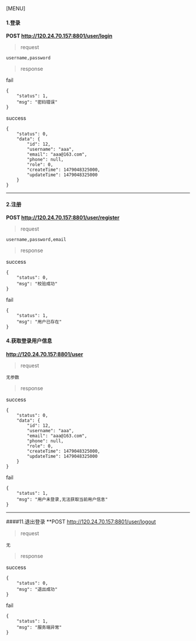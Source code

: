 [MENU]

#### 1.登录

<!-- 请求方法，接口 -->
**POST http://120.24.70.157:8801/user/login**

<!-- 请求 -->
> request
<!-- 请求参数！ -->
```
username,password
```
<!-- 接口返回字段 -->
> response
<!-- 失败 -->
fail
<!-- 失败状态返回字段 -->
```
{
    "status": 1,
    "msg": "密码错误"
}
```
<!-- 成功 -->
success
<!-- 成功返回字段 -->
```
{
    "status": 0,
    "data": {
        "id": 12,
        "username": "aaa",
        "email": "aaa@163.com",
        "phone": null,
        "role": 0,
        "createTime": 1479048325000,
        "updateTime": 1479048325000
    }
}
```


-------

#### 2.注册
**POST http://120.24.70.157:8801/user/register**

> request

```
username,password,email
```


> response

success
```
{
    "status": 0,
    "msg": "校验成功"
}
```


fail
```
{
    "status": 1,
    "msg": "用户已存在"
}
```


#### 4.获取登录用户信息
**http://120.24.70.157:8801/user**


> request

```
无参数
```
> response

success
```
{
    "status": 0,
    "data": {
        "id": 12,
        "username": "aaa",
        "email": "aaa@163.com",
        "phone": null,
        "role": 0,
        "createTime": 1479048325000,
        "updateTime": 1479048325000
    }
}
```

fail
```
{
    "status": 1,
    "msg": "用户未登录,无法获取当前用户信息"
}

```

------


####11.退出登录
**POST http://120.24.70.157:8801/user/logout

> request

```
无
```

> response

success

```
{
    "status": 0,
    "msg": "退出成功"
}
```

fail
```
{
    "status": 1,
    "msg": "服务端异常"
}
```